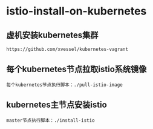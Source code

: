 # istio-install-on-kubernetes

## 虚机安装kubernetes集群

	https://github.com/xvessel/kubernetes-vagrant

## 每个kubernetes节点拉取istio系统镜像

	每个kubernetes节点执行脚本：./pull-istio-image

## kubernetes主节点安装istio

	master节点执行脚本：./install-istio
